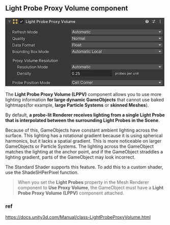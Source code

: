 ## Light Probe Proxy Volume component
![](../img/LPPV.png)

The **Light Probe Proxy Volume (LPPV)** component allows you to use more lighting information **for large dynamic GameObjects** that cannot use baked lightmaps(for example, **large Particle Systems** or **skinned Meshes**).

By default, **a probe-lit Renderer receives lighting from a single Light Probe that is interpolated between the surrounding Light Probes in the Scene**.

Because of this, GameObjects have constant ambient lighting across the surface. This lighting has a rotational gradient because it is using spherical harmonics, but it lacks a spatial gradient. This is more noticeable on larger GameObjects or Particle Systems. The lighting across the GameObject matches the lighting at the anchor point, and if the GameObject straddles a lighting gradient, parts of the GameObject may look incorrect.

The Standard Shader supports this feature. To add this to a custom shader, use the ShadeSHPerPixel function.


 > When you set the **Light Probes** property in the Mesh Renderer component to **Use Proxy Volume**, the GameObject must have a **Light Probe Proxy Volume (LPPV)** component attached.


### ref 

https://docs.unity3d.com/Manual/class-LightProbeProxyVolume.html






